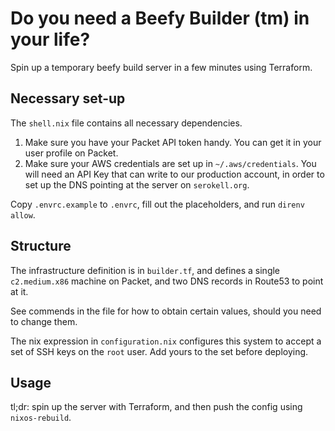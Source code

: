 # Do you need a Beefy Builder (tm) in your life?

Spin up a temporary beefy build server in a few minutes using Terraform.

## Necessary set-up

The `shell.nix` file contains all necessary dependencies.

1. Make sure you have your Packet API token handy. You can get it in your user
   profile on Packet.
2. Make sure your AWS credentials are set up in `~/.aws/credentials`. You will
   need an API Key that can write to our production account, in order to set up
   the DNS pointing at the server on `serokell.org`.

Copy `.envrc.example` to `.envrc`, fill out the placeholders, and run `direnv
allow`.

## Structure

The infrastructure definition is in `builder.tf`, and defines a single
`c2.medium.x86` machine on Packet, and two DNS records in Route53 to point at it.

See commends in the file for how to obtain certain values, should you need to
change them.

The nix expression in `configuration.nix` configures this system to accept a set
of SSH keys on the `root` user. Add yours to the set before deploying.

## Usage

tl;dr: spin up the server with Terraform, and then push the config using
`nixos-rebuild`.
